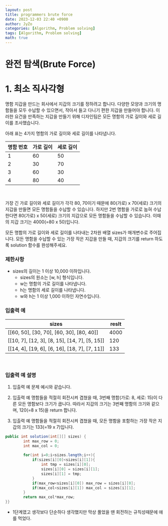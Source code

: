 ```yaml
---
layout: post
title: programmers brute force
date: 2023-12-03 22:40 +0900
author: JyZo
categories: [Algorithm, Problem solving]
tags: [Algorithm, Problem solving]
math: true
---
```



# 완전 탐색(Brute Force)

# 1. 최소 직사각형
명함 지갑을 만드는 회사에서 지갑의 크기를 정하려고 합니다. 다양한 모양과 크기의 명함들을 모두 수납할 수 있으면서, 작아서 들고 다니기 편한 지갑을 만들어야 합니다. 이러한 요건을 만족하는 지갑을 만들기 위해 디자인팀은 모든 명함의 가로 길이와 세로 길이를 조사했습니다.

아래 표는 4가지 명함의 가로 길이와 세로 길이를 나타냅니다.

|명함 번호 | 가로 길이 | 세로 길이|
|----|----|----|	
| 1 | 60 | 50 |
| 2 | 30 | 70 |
| 3 | 60 | 30 | 
| 4 | 80 | 40 |

<br/>

가장 긴 가로 길이와 세로 길이가 각각 80, 70이기 때문에 80(가로) x 70(세로) 크기의 지갑을 만들면 모든 명함들을 수납할 수 있습니다. 하지만 2번 명함을 가로로 눕혀 수납한다면 80(가로) x 50(세로) 크기의 지갑으로 모든 명함들을 수납할 수 있습니다. 이때의 지갑 크기는 4000(=80 x 50)입니다.

모든 명함의 가로 길이와 세로 길이를 나타내는 2차원 배열 sizes가 매개변수로 주어집니다. 모든 명함을 수납할 수 있는 가장 작은 지갑을 만들 때, 지갑의 크기를 return 하도록 solution 함수를 완성해주세요.

### 제한사항
- sizes의 길이는 1 이상 10,000 이하입니다.
    - sizes의 원소는 [w, h] 형식입니다.
    - w는 명함의 가로 길이를 나타냅니다.
    - h는 명함의 세로 길이를 나타냅니다.
    - w와 h는 1 이상 1,000 이하인 자연수입니다.

### 입출력 예
| sizes | reslt |
|----|----|
| [[60, 50], [30, 70], [60, 30], [80, 40]] | 4000 |
| [[10, 7], [12, 3], [8, 15], [14, 7], [5, 15]] | 120 |
| [[14, 4], [19, 6], [6, 16], [18, 7], [7, 11]] | 133 |

<br/>

### 입출력 예 설명
1. 입출력 예
문제 예시와 같습니다.

2. 입출력 예 
명함들을 적절히 회전시켜 겹쳤을 때, 3번째 명함(가로: 8, 세로: 15)이 다른 모든 명함보다 크기가 큽니다. 따라서 지갑의 크기는 3번째 명함의 크기와 같으며, 120(=8 x 15)을 return 합니다.

3. 입출력 예 
명함들을 적절히 회전시켜 겹쳤을 때, 모든 명함을 포함하는 가장 작은 지갑의 크기는 133(=19 x 7)입니다.


```java
public int solution(int[][] sizes) {
        int max_row = 0; 
        int max_col = 0; 
        
        for(int i=0;i<sizes.length;i++){ 
            if(sizes[i][0]<sizes[i][1]){
                int tmp = sizes[i][0];
                sizes[i][0] = sizes[i][1];
                sizes[i][1] = tmp;
            }
            if(max_row<sizes[i][0]) max_row = sizes[i][0]; 
            if(max_col<sizes[i][1]) max_col = sizes[i][1]; 
        }
        return max_col*max_row; 
}}
```
- 1단계였고 생각보다 단순하다 생각했지만 막상 풀었을 땐 회전하는 규칙성때문에 애를 먹었다. 

<br/>

